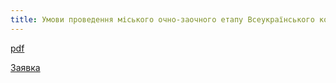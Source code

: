 ```yaml
---
title: Умови проведення міського очно-заочного етапу Всеукраїнського конкурсу «Джерело творчості» в номінації «Керівник гуртка - 2020»
---
```


[pdf](1.pdf)

[Заявка](1.doc)
